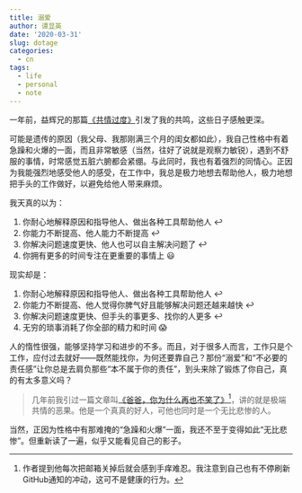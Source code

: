 ```yaml
---
title: 溺爱
author: 谭显英
date: '2020-03-31'
slug: dotage
categories:
  - cn
tags:
  - life
  - personal
  - note
---
```


一年前，益辉兄的那篇[《共情过度》](https://yihui.org/cn/2019/07/excessive-empathy/)引发了我的共鸣，这些日子感触更深。

可能是遗传的原因（我父母、我那刚满三个月的闺女都如此），我自己性格中有着急躁和火爆的一面，而且非常敏感（当然，往好了说就是观察力敏锐），遇到不舒服的事情，时常感觉五脏六腑都会紧绷。与此同时，我也有着强烈的同情心。正因为我能强烈地感受他人的感受，在工作中，我总是极力地想去帮助他人，极力地想把手头的工作做好，以避免给他人带来麻烦。

我天真的以为：

1. 你耐心地解释原因和指导他人、做出各种工具帮助他人 :leftwards_arrow_with_hook:
1. 你能力不断提高、他人能力不断提高 :leftwards_arrow_with_hook:
1. 你解决问题速度更快、他人也可以自主解决问题了 :leftwards_arrow_with_hook:
1. 你拥有更多的时间专注在更重要的事情上 :smiley:

现实却是：

1. 你耐心地解释原因和指导他人、做出各种工具帮助他人 :leftwards_arrow_with_hook:
1. 你能力不断提高、他人觉得你脾气好且能够解决问题还越来越快 :leftwards_arrow_with_hook:
1. 你解决问题速度更快、但手头的事更多、找你的人更多 :leftwards_arrow_with_hook:
1. 无穷的琐事消耗了你全部的精力和时间 :scream:

人的惰性很强，能够坚持学习和进步的不多。而且，对于很多人而言，工作只是个工作，应付过去就好——既然能找你，为何还要靠自己？那份“溺爱”和“不必要的责任感”让你总是去肩负那些“本不属于你的责任”，到头来除了锻炼了你自己，真的有太多意义吗？

> 几年前我引过一篇文章叫[《爸爸，你为什么再也不笑了》](https://web.archive.org/web/20201203001144/https://third-bit.com/2015/11/09/daddy-why-dont-you-ever-laugh.html)[^1]，讲的就是极端共情的恶果。他是一个真真的好人，可他也同时是一个无比悲惨的人。

[^1]: 作者提到他每次把邮箱关掉后就会感到手痒难忍。我注意到自己也有不停刷新GitHub通知的冲动，这可不是健康的行为。

当然，正因为性格中有那难掩的“急躁和火爆”一面，我还不至于变得如此“无比悲惨”。但重新读了一遍，似乎又能看见自己的影子。
